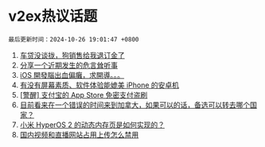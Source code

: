 # v2ex热议话题

`最后更新时间：2024-10-26 19:01:47 +0800`

1. [车贷没谈拢，狗销售给我退订金了](https://www.v2ex.com/t/1083714)
1. [分享一个近期发生的危言耸听事](https://www.v2ex.com/t/1083781)
1. [iOS 開發腦出血偏癱，求開導。。。](https://www.v2ex.com/t/1083851)
1. [有没有屏幕素质、软件体验能媲美 iPhone 的安卓机](https://www.v2ex.com/t/1083707)
1. [[警醒] 支付宝的 App Store 免密支付盗刷](https://www.v2ex.com/t/1083796)
1. [目前看来在一个错误的时间来到加拿大，如果可以的话，备选可以转去哪个国家？](https://www.v2ex.com/t/1083809)
1. [小米 HyperOS 2 的动态内存页是如何实现的？](https://www.v2ex.com/t/1083766)
1. [国内视频和直播网站占用上传怎么禁用](https://www.v2ex.com/t/1083778)

